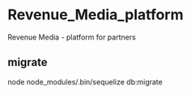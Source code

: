 # Revenue_Media_platform
Revenue Media - platform for partners

## migrate
node node_modules/.bin/sequelize db:migrate
